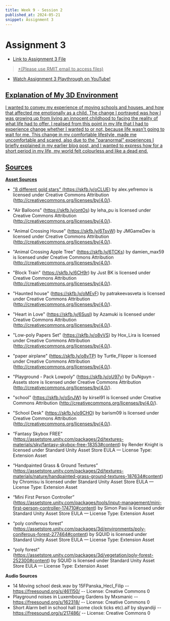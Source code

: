 ```yaml
---
title: Week 9 - Session 2
published_at: 2024-05-21
snippet: Assignment 3
---
```

# Assignment 3
- <p><a href=https://drive.google.com/file/d/1Q4y98abduUGFFUpA0tLq3JyejqOfnk6x/view?usp=sharing> Link to Assignment 3 File</p>
>*(Please use RMIT email to access files)
- <p><a href=https://youtu.be/Nv3rG1Xa83I> Watch Assignment 3 Playthrough on YouTube!</p>


## Explanation of My 3D Environment
I wanted to convey my experience of moving schools and houses, and how that affected me emotionally as a child. The change I portrayed was how I was growing up from living an innocent childhood to facing the reality of what life had to offer. I realised from this point in my life that I had to experience change whether I wanted to or not, because life wasn't going to wait for me. This change in my comfortable lifestyle, made me uncomfortable and scared, also due to the "paranormal" experiences I briefly explained in my earlier blog post, and I wanted to express how for a short period in my life, my world felt colourless and like a dead end.

## Sources
**Asset Sources**
- "8 different gold stars" (https://skfb.ly/oCLUE) by alex.yefremov is licensed under Creative Commons Attribution (http://creativecommons.org/licenses/by/4.0/).
- "Air Balloons" (https://skfb.ly/ontOs) by leha_pu is licensed under Creative Commons Attribution (http://creativecommons.org/licenses/by/4.0/).
- "Animal Crossing House" (https://skfb.ly/6TsvW) by JMGameDev is licensed under Creative Commons Attribution 
(http://creativecommons.org/licenses/by/4.0/). 
- "Animal Crossing Apple Tree" (https://skfb.ly/6TCKs) by damien_max59 is licensed under Creative Commons Attribution (http://creativecommons.org/licenses/by/4.0/).
- "Block Train" (https://skfb.ly/6CH9r) by Just BK is licensed under Creative Commons Attribution (http://creativecommons.org/licenses/by/4.0/).
- "Haunted house" (https://skfb.ly/oMEvF) by patrakeevasveta is licensed under Creative Commons Attribution (http://creativecommons.org/licenses/by/4.0/).
- "Heart in Love" (https://skfb.ly/6SusI) by Azamuki is licensed under Creative Commons Attribution (http://creativecommons.org/licenses/by/4.0/).
- "Low-poly Papers Set" (https://skfb.ly/o8yVS) by Hox_Lira is licensed under Creative Commons Attribution (http://creativecommons.org/licenses/by/4.0/).
- "paper airplane" (https://skfb.ly/o8vTP) by Turtle_Flipper is licensed under Creative Commons Attribution (http://creativecommons.org/licenses/by/4.0/).
- "Playground - Pack Lowpoly" (https://skfb.ly/oU97y) by DuNguyn - Assets store is licensed under Creative Commons Attribution (http://creativecommons.org/licenses/by/4.0/).
- "school" (https://skfb.ly/oSnJW) by kirsel91 is licensed under Creative Commons Attribution (http://creativecommons.org/licenses/by/4.0/).
- "School Desk" (https://skfb.ly/o9CHO) by barism09 is licensed under Creative Commons Attribution (http://creativecommons.org/licenses/by/4.0/).

- “Fantasy Skybox FREE” (https://assetstore.unity.com/packages/2d/textures-materials/sky/fantasy-skybox-free-18353#content) by Render Knight is licensed under Standard Unity Asset Store EULA — License Type: Extension Asset
- “Handpainted Grass & Ground Textures” (https://assetstore.unity.com/packages/2d/textures-materials/nature/handpainted-grass-ground-textures-187634#content) by Chromisu is licensed under Standard Unity Asset Store EULA — License Type: Extension Asset
- “Mini First Person Controller” (https://assetstore.unity.com/packages/tools/input-management/mini-first-person-controller-174710#content) by Simon Pasi is licensed under Standard Unity Asset Store EULA — License Type: Extension Asset
- “poly coniferous forest” (https://assetstore.unity.com/packages/3d/environments/poly-coniferous-forest-277464#content) by SQUID is licensed under Standard Unity Asset Store EULA — License Type: Extension Asset
- “poly forest” (https://assetstore.unity.com/packages/3d/vegetation/poly-forest-252300#content) by SQUID is licensed under Standard Unity Asset Store EULA — License Type: Extension Asset

**Audio Sources**
- 14 Moving school desk.wav by 15FPanska_Hecl_Filip -- https://freesound.org/s/461150/ -- License: Creative Commons 0
- Playground noises in Luxembourg Gardens by Mxsmanic -- https://freesound.org/s/162318/ -- License: Creative Commons 0
- Short Alarm bell in school hall (some clock ticks etc).aif by sbyandiji -- https://freesound.org/s/217486/ -- License: Creative Commons 0
